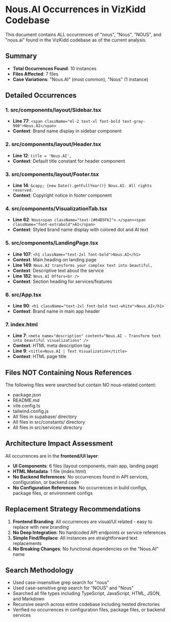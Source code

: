 # Nous.AI Occurrences in VizKidd Codebase

This document contains ALL occurrences of "nous", "Nous", "NOUS", and "nous.ai" found in the VizKidd codebase as of the current analysis.

## Summary
- **Total Occurrences Found**: 10 instances
- **Files Affected**: 7 files
- **Case Variations**: "Nous.AI" (most common), "Nous" (1 instance)

## Detailed Occurrences

### 1. src/components/layout/Sidebar.tsx
- **Line 77**: `<span className="ml-2 text-xl font-bold text-gray-900">Nous.AI</span>`
- **Context**: Brand name display in sidebar component

### 2. src/components/layout/Header.tsx
- **Line 12**: `title = 'Nous.AI',`
- **Context**: Default title constant for header component

### 3. src/components/layout/Footer.tsx
- **Line 14**: `&copy; {new Date().getFullYear()} Nous.AI. All rights reserved.`
- **Context**: Copyright notice in footer component

### 4. src/components/VisualizationTab.tsx
- **Line 62**: `Nous<span className="text-[#64B5F6]">.</span><span className="font-extrabold">AI</span>`
- **Context**: Styled brand name display with colored dot and AI text

### 5. src/components/LandingPage.tsx
- **Line 107**: `<h1 className="text-2xl font-bold">Nous.AI</h1>`
- **Context**: Main heading on landing page
- **Line 149**: `Nous.AI transforms your complex text into beautiful,`
- **Context**: Descriptive text about the service
- **Line 182**: `Nous.AI Offers<br />`
- **Context**: Section heading for services/features

### 6. src/App.tsx
- **Line 90**: `<h1 className="text-2xl font-bold text-white">Nous.AI</h1>`
- **Context**: Brand name in main app header

### 7. index.html
- **Line 7**: `<meta name="description" content="Nous.AI - Transform text into beautiful visualizations" />`
- **Context**: HTML meta description tag
- **Line 9**: `<title>Nous.AI | Text Visualization</title>`
- **Context**: HTML page title

## Files NOT Containing Nous References
The following files were searched but contain NO nous-related content:
- package.json
- README.md
- vite.config.ts
- tailwind.config.js
- All files in supabase/ directory
- All files in src/constants/ directory
- All files in src/services/ directory

## Architecture Impact Assessment
All occurrences are in the **frontend/UI layer**:
- **UI Components**: 6 files (layout components, main app, landing page)
- **HTML Metadata**: 1 file (index.html)
- **No Backend References**: No occurrences found in API services, configuration, or backend code
- **No Configuration References**: No occurrences in build configs, package files, or environment configs

## Replacement Strategy Recommendations
1. **Frontend Branding**: All occurrences are visual/UI related - easy to replace with new branding
2. **No Deep Integration**: No hardcoded API endpoints or service references
3. **Simple Find/Replace**: All instances are straightforward text replacements
4. **No Breaking Changes**: No functional dependencies on the "Nous.AI" name

## Search Methodology
- Used case-insensitive grep search for "nous"
- Used case-sensitive grep search for "NOUS" and "Nous"
- Searched all file types including TypeScript, JavaScript, HTML, JSON, and Markdown
- Recursive search across entire codebase including nested directories
- Verified no occurrences in configuration files, package files, or backend services
